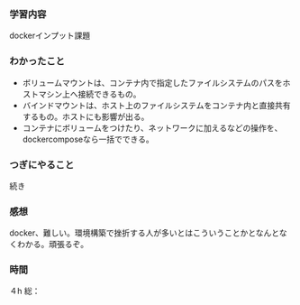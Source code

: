 ### 学習内容
dockerインプット課題
### わかったこと
- ボリュームマウントは、コンテナ内で指定したファイルシステムのパスをホストマシン上へ接続できるもの。
- バインドマウントは、ホスト上のファイルシステムをコンテナ内と直接共有するもの。ホストにも影響が出る。
- コンテナにボリュームをつけたり、ネットワークに加えるなどの操作を、dockercomposeなら一括でできる。
### つぎにやること
続き
### 感想
docker、難しい。環境構築で挫折する人が多いとはこういうことかとなんとなくわかる。頑張るぞ。
### 時間
４h
総：

